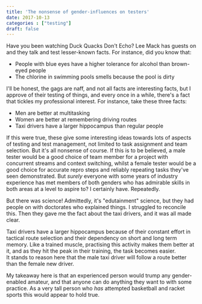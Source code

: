 ```yaml
---
title: 'The nonsense of gender-influences on testers'
date: 2017-10-13
categories : ["testing"]
draft: false
---
```


Have you been watching Duck Quacks Don't Echo? Lee Mack has guests on and they talk and test lesser-known facts. For instance, did you know that:  

*   People with blue eyes have a higher tolerance for alcohol than brown-eyed people
*   The chlorine in swimming pools smells because the pool is dirty

I'll be honest, the gags are naff, and not all facts are interesting facts, but I approve of their testing of things, and every once in a while, there's a fact that tickles my professional interest. For instance, take these three facts:  

*   Men are better at multitasking
*   Women are better at remembering driving routes
*   Taxi drivers have a larger hippocampus than regular people

If this were true, these give some interesting ideas towards lots of aspects of testing and test management, not limited to task assignment and team selection. But it's all nonsense of course. If this is to be believed, a male tester would be a good choice of team member for a project with concurrent streams and context switching, whilst a female tester would be a good choice for accurate repro steps and reliably repeating tasks they've seen demonstrated. But _surely_ everyone with some years of industry experience has met members of both genders who has admirable skills in both areas at a level to aspire to? I certainly have. Repeatedly.  
  
But there was science! Admittedly, it's "edutainment" science, but they had people on with doctorates who explained things. I struggled to reconcile this. Then they gave me the fact about the taxi drivers, and it was all made clear.  
  
Taxi drivers have a larger hippocampus because of their constant effort in tactical route selection and their dependency on short and long term memory. Like a trained muscle, practising this activity makes them better at it, and as they hit the peak in their training, the task becomes easier.  
It stands to reason here that the male taxi driver will follow a route better than the female new driver.  
  
My takeaway here is that an experienced person would trump any gender-enabled amateur, and that anyone can do anything they want to with some practice. As a very tall person who _has_ attempted basketball and racket sports this would appear to hold true.